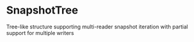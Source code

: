 SnapshotTree
============

Tree-like structure supporting multi-reader snapshot iteration with partial support for multiple writers
